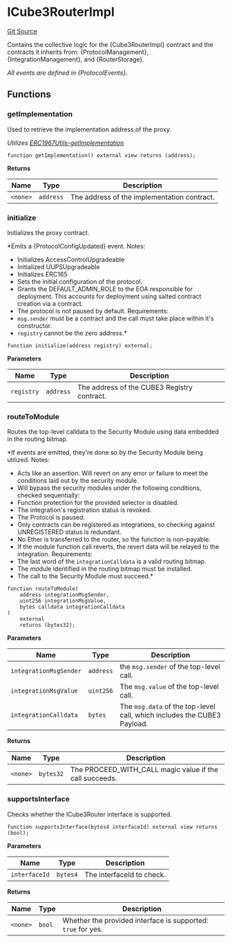 # ICube3RouterImpl
[Git Source](https://github.com/cube-web3/protocol-core-solidity/blob/c95be0ef92f4c69dc0af4db320cb041b877ea57c/src/interfaces/ICube3RouterImpl.sol)

Contains the collective logic for the {Cube3RouterImpl} contract and the contracts it inherits from:
{ProtocolManagement}, {IntegrationManagement}, and {RouterStorage}.

*All events are defined in {ProtocolEvents}.*


## Functions
### getImplementation

Used to retrieve the implementation address of the proxy.

*Utilizes [ERC1967Utils-getImplementation](/lib/openzeppelin-contracts-upgradeable/lib/openzeppelin-contracts/contracts/proxy/ERC1967/ERC1967Utils.sol/library.ERC1967Utils.md#getimplementation)*


```solidity
function getImplementation() external view returns (address);
```
**Returns**

|Name|Type|Description|
|----|----|-----------|
|`<none>`|`address`|The address of the implementation contract.|


### initialize

Initializes the proxy contract.

*Emits a {ProtocolConfigUpdated} event.
Notes:
- Initializes AccessControlUpgradeable
- Initialized UUPSUpgradeable
- Initializes ERC165
- Sets the initial configuration of the protocol.
- Grants the DEFAULT_ADMIN_ROLE to the EOA responsible for deployment. This accounts
for deployment using salted contract creation via a contract.
- The protocol is not paused by default.
Requirements:
- `msg.sender` must be a contract and the call must take place within it's constructor.
- `registry` cannot be the zero address.*


```solidity
function initialize(address registry) external;
```
**Parameters**

|Name|Type|Description|
|----|----|-----------|
|`registry`|`address`|The address of the CUBE3 Registry contract.|


### routeToModule

Routes the top-level calldata to the Security Module using data
embedded in the routing bitmap.

*If events are emitted, they're done so by the Security Module being utilized.
Notes:
- Acts like an assertion.  Will revert on any error or failure to meet the
conditions laid out by the security module.
- Will bypass the security modules under the following conditions, checked
sequentially:
- Function protection for the provided selector is disabled.
- The integration's registration status is revoked.
- The Protocol is paused.
- Only contracts can be registered as integrations, so checking against UNREGISTERED
status is redundant.
- No Ether is transferred to the router, so the function is non-payable.
- If the module function call reverts, the revert data will be relayed to the integration.
Requirements:
- The last word of the `integrationCalldata` is a valid routing bitmap.
- The module identified in the routing bitmap must be installed.
- The call to the Security Module must succeed.*


```solidity
function routeToModule(
    address integrationMsgSender,
    uint256 integrationMsgValue,
    bytes calldata integrationCalldata
)
    external
    returns (bytes32);
```
**Parameters**

|Name|Type|Description|
|----|----|-----------|
|`integrationMsgSender`|`address`|the `msg.sender` of the top-level call.|
|`integrationMsgValue`|`uint256`|The `msg.value` of the top-level call.|
|`integrationCalldata`|`bytes`|The `msg.data` of the top-level call, which includes the CUBE3 Payload.|

**Returns**

|Name|Type|Description|
|----|----|-----------|
|`<none>`|`bytes32`|The PROCEED_WITH_CALL magic value if the call succeeds.|


### supportsInterface

Checks whether the ICube3Router interface is supported.


```solidity
function supportsInterface(bytes4 interfaceId) external view returns (bool);
```
**Parameters**

|Name|Type|Description|
|----|----|-----------|
|`interfaceId`|`bytes4`|The interfaceId to check.|

**Returns**

|Name|Type|Description|
|----|----|-----------|
|`<none>`|`bool`|Whether the provided interface is supported: `true` for yes.|



